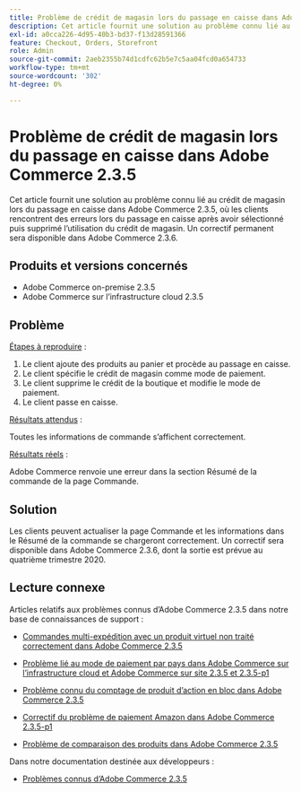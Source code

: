 ```yaml
---
title: Problème de crédit de magasin lors du passage en caisse dans Adobe Commerce 2.3.5
description: Cet article fournit une solution au problème connu lié au crédit de magasin lors du passage en caisse dans Adobe Commerce 2.3.5, où les clients rencontrent des erreurs lors du passage en caisse après avoir sélectionné puis supprimé l’utilisation du crédit de magasin. Un correctif permanent sera disponible dans Adobe Commerce 2.3.6.
exl-id: a0cca226-4d95-40b3-bd37-f13d28591366
feature: Checkout, Orders, Storefront
role: Admin
source-git-commit: 2aeb2355b74d1cdfc62b5e7c5aa04fcd0a654733
workflow-type: tm+mt
source-wordcount: '302'
ht-degree: 0%

---
```


# Problème de crédit de magasin lors du passage en caisse dans Adobe Commerce 2.3.5

Cet article fournit une solution au problème connu lié au crédit de magasin lors du passage en caisse dans Adobe Commerce 2.3.5, où les clients rencontrent des erreurs lors du passage en caisse après avoir sélectionné puis supprimé l’utilisation du crédit de magasin. Un correctif permanent sera disponible dans Adobe Commerce 2.3.6.

## Produits et versions concernés

* Adobe Commerce on-premise 2.3.5
* Adobe Commerce sur l’infrastructure cloud 2.3.5

## Problème

<u>Étapes à reproduire</u> :

1. Le client ajoute des produits au panier et procède au passage en caisse.
1. Le client spécifie le crédit de magasin comme mode de paiement.
1. Le client supprime le crédit de la boutique et modifie le mode de paiement.
1. Le client passe en caisse.

<u>Résultats attendus</u> :

Toutes les informations de commande s’affichent correctement.

<u>Résultats réels</u> :

Adobe Commerce renvoie une erreur dans la section Résumé de la commande de la page Commande.

## Solution

Les clients peuvent actualiser la page Commande et les informations dans le Résumé de la commande se chargeront correctement. Un correctif sera disponible dans Adobe Commerce 2.3.6, dont la sortie est prévue au quatrième trimestre 2020.

## Lecture connexe

Articles relatifs aux problèmes connus d’Adobe Commerce 2.3.5 dans notre base de connaissances de support :

* [Commandes multi-expédition avec un produit virtuel non traité correctement dans Adobe Commerce 2.3.5](/help/troubleshooting/miscellaneous/magento-2-3-5-known-issue-virtual-product-multi-ship-orders.md)

* [Problème lié au mode de paiement par pays dans Adobe Commerce sur l’infrastructure cloud et Adobe Commerce sur site 2.3.5 et 2.3.5-p1](/help/troubleshooting/known-issues-patches-attached/magento-2-3-5-2-3-5-p1-patch-country-payment-issue.md)


* [Problème connu du comptage de produit d’action en bloc dans Adobe Commerce 2.3.5](/help/troubleshooting/miscellaneous/bulk-action-product-count-known-issue-in-magento-2-3-5.md)

* [Correctif du problème de paiement Amazon dans Adobe Commerce 2.3.5-p1](/help/troubleshooting/payments/patch-for-amazon-pay-checkout-issue-in-magento-2-3-5-p1.md)

* [Problème de comparaison des produits dans Adobe Commerce 2.3.5](/help/troubleshooting/storefront/product-comparison-known-issue-in-magento-2-3-5.md)

Dans notre documentation destinée aux développeurs :

* [Problèmes connus d’Adobe Commerce 2.3.5](https://commerce-docs.github.io/devdocs-archive/2.3/guides/v2.3/release-notes/release-notes-2-3-5-commerce.html#known-issues)
